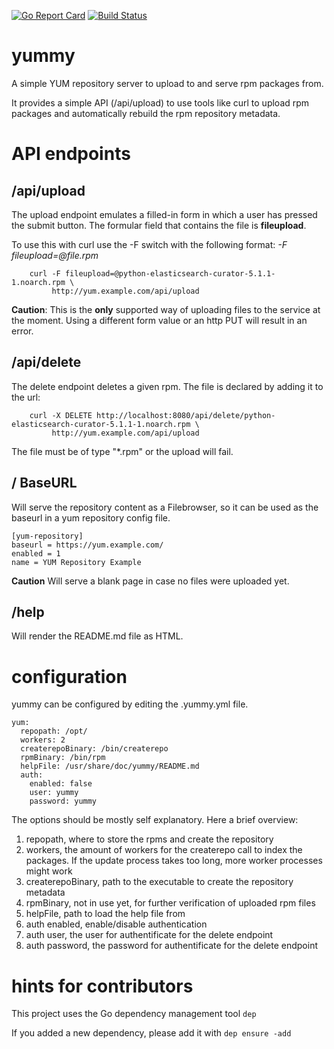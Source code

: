 [![Go Report Card](https://goreportcard.com/badge/github.com/Comradin/yummy)](https://goreportcard.com/report/github.com/Comradin/yummy) [![Build Status](https://travis-ci.org/Comradin/yummy.svg?branch=master)](https://travis-ci.org/Comradin/yummy)

# yummy
A simple YUM repository server to upload to and serve rpm packages from.

It provides a simple API (/api/upload) to use tools like curl to upload rpm
packages and automatically rebuild the rpm repository metadata.

# API endpoints
## /api/upload
The upload endpoint emulates a filled-in form in which a user has pressed
the submit button. The formular field that contains the file is **fileupload**.

To use this with curl use the -F switch with the following format:
_-F fileupload=@file.rpm_

```example
    curl -F fileupload=@python-elasticsearch-curator-5.1.1-1.noarch.rpm \
         http://yum.example.com/api/upload
```

**Caution**: This is the **only** supported way of uploading files to the
service at the moment. Using a different form value or an http PUT will
result in an error.

## /api/delete
The delete endpoint deletes a given rpm.
The file is declared by adding it to the url:

```example
    curl -X DELETE http://localhost:8080/api/delete/python-elasticsearch-curator-5.1.1-1.noarch.rpm \
         http://yum.example.com/api/upload
```

The file must be of type "*.rpm" or the upload will fail.

## / BaseURL
Will serve the repository content as a Filebrowser, so it can be used as
the baseurl in a yum repository config file.

```
[yum-repository]
baseurl = https://yum.example.com/
enabled = 1
name = YUM Repository Example
```
**Caution** Will serve a blank page in case no files were uploaded yet.

## /help
Will render the README.md file as HTML.

# configuration
yummy can be configured by editing the .yummy.yml file.

```
yum:
  repopath: /opt/
  workers: 2
  createrepoBinary: /bin/createrepo
  rpmBinary: /bin/rpm
  helpFile: /usr/share/doc/yummy/README.md
  auth:
    enabled: false
    user: yummy
    password: yummy
```

The options should be mostly self explanatory. Here a brief overview:

1. repopath, where to store the rpms and create the repository
2. workers, the amount of workers for the createrepo call to index the
   packages. If the update process takes too long, more worker processes
   might work
3. createrepoBinary, path to the executable to create the repository metadata
4. rpmBinary, not in use yet, for further verification of uploaded rpm files
5. helpFile, path to load the help file from
6. auth enabled, enable/disable authentication
7. auth user, the user for authentificate for the delete endpoint
8. auth password, the password for authentificate for the delete endpoint

# hints for contributors
This project uses the Go dependency management tool `dep`

If you added a new dependency, please add it with `dep ensure -add`
